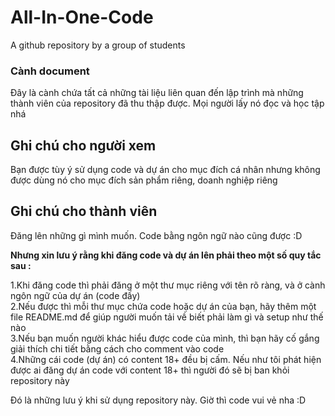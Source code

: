 # All-In-One-Code
A github repository by a group of students <br />

### Cành document
Đây là cành chứa tất cả những tài liệu liên quan đến lập trình mà những thành viên của repository đã thu thập được. Mọi người lấy nó đọc và học tập nhá

## Ghi chú cho người xem
Bạn được tùy ý sử dụng code và dự án cho mục đích cá nhân nhưng không được dùng nó cho mục đích sản phẩm riêng, doanh nghiệp riêng

## Ghi chú cho thành viên

Đăng lên những gì mình muốn. Code bằng ngôn ngữ nào cũng được :D <br />

**Nhưng xin lưu ý rằng khi đăng code và dự án lên phải theo một số quy tắc sau :** <br />

1.Khi đăng code thì phải đăng ở một thư mục riêng với tên rõ ràng, và ở cành ngôn ngữ của dự án (code đấy) <br />
2.Nếu được thì mỗi thư mục chứa code hoặc dự án của bạn, hãy thêm một file README.md để giúp người muốn tải về biết phải làm gì và setup như thế nào <br />
3.Nếu bạn muốn người khác hiểu được code của mình, thì bạn hãy cố gắng giải thích chi tiết bằng cách cho comment vào code <br />
4.Những cái code (dự án) có content 18+ đều bị cấm. Nếu như tôi phát hiện được ai đăng dự án code với content 18+ thì người đó sẽ bị ban khỏi repository này<br />

Đó là những lưu ý khi sử dụng repository này. Giờ thì code vui vẻ nha :D
